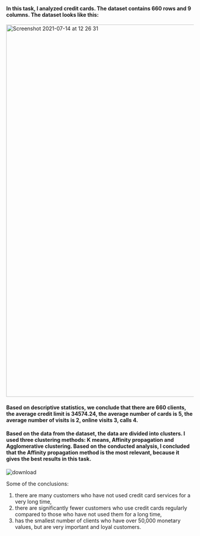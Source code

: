 #### In this task, I analyzed credit cards. The dataset contains 660 rows and 9 columns. The dataset looks like this:
<img width="1000" alt="Screenshot 2021-07-14 at 12 26 31" src="https://user-images.githubusercontent.com/87364202/125607216-639dd7f5-ea0e-48f5-8795-f33ded5b932b.png">

#### Based on descriptive statistics, we conclude that there are 660 clients, the average credit limit is 34574.24, the average number of cards is 5, the average number of visits is 2, online visits 3, calls 4.
#### Based on the data from the dataset, the data are divided into clusters. I used three clustering methods: K means, Affinity propagation and Agglomerative clustering. Based on the conducted analysis, I concluded that the Affinity propagation method is the most relevant, because it gives the best results in this task.
![download](https://user-images.githubusercontent.com/87364202/125600402-025a9fda-5fc6-4ed3-b6bd-5123c2c65a7f.png)

Some of the conclusions:
1. there are many customers who have not used credit card services for a very long time,
2. there are significantly fewer customers who use credit cards regularly compared to those who have not used them for a long time,
3. has the smallest number of clients who have over 50,000 monetary values, but are very important and loyal customers.
